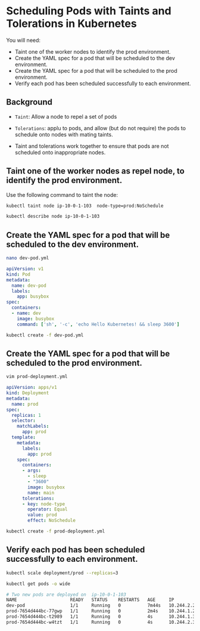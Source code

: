 # Scheduling Pods with Taints and Tolerations in Kubernetes

You will need:
* Taint one of the worker nodes to identify the prod environment.
* Create the YAML spec for a pod that will be scheduled to the dev environment.
* Create the YAML spec for a pod that will be scheduled to the prod environment.
* Verify each pod has been scheduled successfully to each environment.

## Background
* `Taint`: Allow a node to repel a set of pods

* `Tolerations`: applu to pods, and allow (but do not require) the pods to schedule onto nodes with mating taints.

* Taint and tolerations work together to ensure that pods are not scheduled onto inappropriate nodes.


## Taint one of the worker nodes as repel node, to identify the prod environment.
Use the following command to taint the node:
```bash
kubectl taint node ip-10-0-1-103  node-type=prod:NoSchedule

kubectl describe node ip-10-0-1-103
```

## Create the YAML spec for a pod that will be scheduled to the dev environment.
```bash
nano dev-pod.yml
```

```yml
apiVersion: v1
kind: Pod
metadata:
  name: dev-pod
  labels:
    app: busybox
spec:
  containers:
  - name: dev
    image: busybox
    command: ['sh', '-c', 'echo Hello Kubernetes! && sleep 3600']
```
```bash
kubectl create -f dev-pod.yml
```

## Create the YAML spec for a pod that will be scheduled to the prod environment.
```bash
vim prod-deployment.yml
```

```yml
apiVersion: apps/v1
kind: Deployment
metadata:
  name: prod
spec:
  replicas: 1
  selector:
    matchLabels:
      app: prod
  template:
    metadata:
      labels:
        app: prod
    spec:
      containers:
      - args:
        - sleep
        - "3600"
        image: busybox
        name: main
      tolerations:
      - key: node-type
        operator: Equal
        value: prod
        effect: NoSchedule
```
```bash
kubectl create -f prod-deployment.yml
```

## Verify each pod has been scheduled successfully to each environment.
```bash
kubectl scale deployment/prod --replicas=3

kubectl get pods -o wide

# Two new pods are deployed on  ip-10-0-1-103 
NAME                    READY   STATUS    RESTARTS   AGE     IP           NODE            NOMINATED NODE   READINESS GATES
dev-pod                 1/1     Running   0          7m44s   10.244.2.2   ip-10-0-1-102   <none>           <none>
prod-7654d444bc-77gwp   1/1     Running   0          2m4s    10.244.1.2   ip-10-0-1-103   <none>           <none>
prod-7654d444bc-t2989   1/1     Running   0          4s      10.244.1.3   ip-10-0-1-103   <none>           <none>
prod-7654d444bc-w4tzt   1/1     Running   0          4s      10.244.2.3   ip-10-0-1-102   <none>           <none>

```

